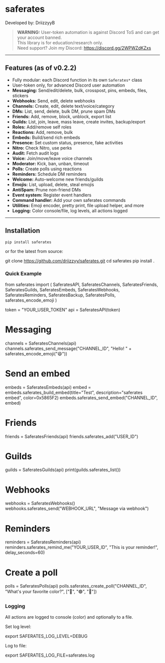 # saferates
Developed by: DriizzyyB

> **WARNING:** User-token automation is against Discord ToS and can get your account banned.  
> This library is for education/research only.  
> Need support? Join my Discord: https://discord.gg/2WPWZdKZxs

---

## Features (as of v0.2.2)

- Fully modular: each Discord function in its own `Saferates*` class
- User-token only, for advanced Discord user automation
- **Messaging:** Send/edit/delete, bulk, crosspost, pins, embeds, files, stickers
- **Webhooks:** Send, edit, delete webhooks
- **Channels:** Create, edit, delete text/voice/category
- **DMs:** List, send, delete, bulk DM, prune spam DMs
- **Friends:** Add, remove, block, unblock, export list
- **Guilds:** List, join, leave, mass leave, create invites, backup/export
- **Roles:** Add/remove self roles
- **Reactions:** Add, remove, bulk
- **Embeds:** Build/send rich embeds
- **Presence:** Set custom status, presence, fake activities
- **Nitro:** Check Nitro, use perks
- **Audit:** Fetch audit logs
- **Voice:** Join/move/leave voice channels
- **Moderator:** Kick, ban, unban, timeout
- **Polls:** Create polls using reactions
- **Reminders:** Schedule DM reminders
- **Welcome:** Auto-welcome new friends/guilds
- **Emojis:** List, upload, delete, steal emojis
- **AntiSpam:** Prune non-friend DMs
- **Event system:** Register event handlers
- **Command handler:** Add your own saferates commands
- **Utilities:** Emoji encoder, pretty print, file upload helper, and more
- **Logging:** Color console/file, log levels, all actions logged

---

## Installation

```bash
pip install saferates
```
or for the latest from source:

git clone https://github.com/driizzyy/saferates.git
cd saferates
pip install .

### Quick Example

from saferates import (
    SaferatesAPI, SaferatesChannels, SaferatesFriends, SaferatesGuilds,
    SaferatesEmbeds, SaferatesWebhooks, SaferatesReminders,
    SaferatesBackup, SaferatesPolls, saferates_encode_emoji
)

token = "YOUR_USER_TOKEN"
api = SaferatesAPI(token)

# Messaging
channels = SaferatesChannels(api)
channels.saferates_send_message("CHANNEL_ID", "Hello! " + saferates_encode_emoji("😄"))

# Send an embed
embeds = SaferatesEmbeds(api)
embed = embeds.saferates_build_embed(title="Test", description="saferates embed", color=0x5865F2)
embeds.saferates_send_embed("CHANNEL_ID", embed)

# Friends
friends = SaferatesFriends(api)
friends.saferates_add("USER_ID")

# Guilds
guilds = SaferatesGuilds(api)
print(guilds.saferates_list())

# Webhooks
webhooks = SaferatesWebhooks()
webhooks.saferates_send("WEBHOOK_URL", "Message via webhook")

# Reminders
reminders = SaferatesReminders(api)
reminders.saferates_remind_me("YOUR_USER_ID", "This is your reminder!", delay_seconds=60)

# Create a poll
polls = SaferatesPolls(api)
polls.saferates_create_poll("CHANNEL_ID", "What's your favorite color?", ["🔴", "🟢", "🔵"])

### Logging

All actions are logged to console (color) and optionally to a file.

Set log level:

export SAFERATES_LOG_LEVEL=DEBUG

Log to file:

export SAFERATES_LOG_FILE=saferates.log
